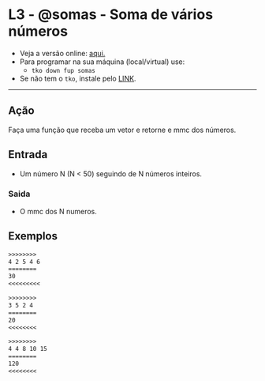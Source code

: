 # L3 - @somas - Soma de vários números

- Veja a versão online: [aqui.](https://github.com/qxcodefup/arcade/blob/master/base/somas/Readme.md)
- Para programar na sua máquina (local/virtual) use:
  - `tko down fup somas`
- Se não tem o `tko`, instale pelo [LINK](https://github.com/senapk/tko#tko).

---

## Ação

Faça uma função que receba um vetor e retorne e mmc dos números.

## Entrada

* Um número N (N < 50) seguindo de N números inteiros.

### Saida

* O mmc dos N numeros.

## Exemplos

``` txt
>>>>>>>>
4 2 5 4 6
========
30
<<<<<<<<<

>>>>>>>>
3 5 2 4
========
20
<<<<<<<<

>>>>>>>>
4 4 8 10 15
========
120
<<<<<<<<
```

